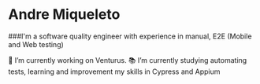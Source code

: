# Andre Miqueleto

###I'm a software quality engineer with experience in manual, E2E (Mobile and Web testing)

🔭 I’m currently working on Venturus.
📚 I’m currently studying automating tests, learning and improvement my skills in Cypress and Appium
